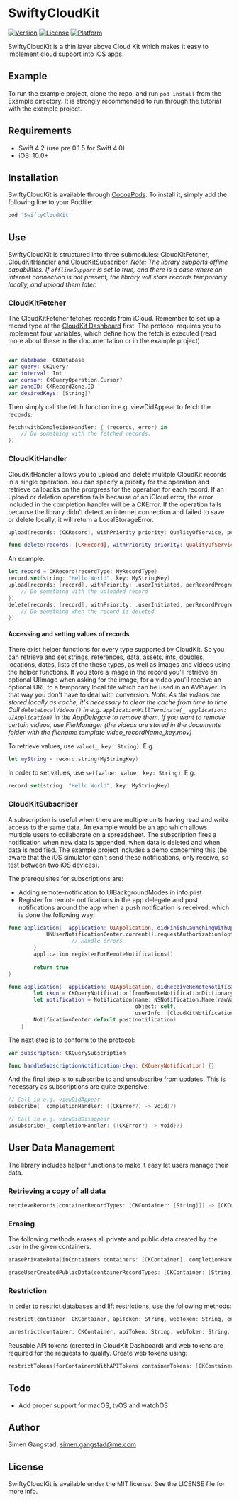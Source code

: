 # SwiftyCloudKit

[![Version](https://img.shields.io/cocoapods/v/SwiftyCloudKit.svg?style=flat)](http://cocoapods.org/pods/SwiftyCloudKit) [![License](https://img.shields.io/cocoapods/l/SwiftyCloudKit.svg?style=flat)](http://cocoapods.org/pods/SwiftyCloudKit) [![Platform](https://img.shields.io/cocoapods/p/SwiftyCloudKit.svg?style=flat)](http://cocoapods.org/pods/SwiftyCloudKit)

SwiftyCloudKit is a thin layer above Cloud Kit which makes it easy to implement cloud support into iOS apps.

## Example

To run the example project, clone the repo, and run `pod install` from the Example directory. It is strongly recommended to run through the tutorial with the example project.

## Requirements

- Swift 4.2 (use pre 0.1.5 for Swift 4.0)
- iOS: 10.0+

## Installation

SwiftyCloudKit is available through [CocoaPods](http://cocoapods.org). To install
it, simply add the following line to your Podfile:

```ruby
pod 'SwiftyCloudKit'
```

## Use

SwiftyCloudKit is structured into three submodules: CloudKitFetcher, CloudKitHandler and CloudKitSubscriber. *Note: The library supports offline capabilities. If `offlineSupport` is set to true, and there is a case where an internet connection is not present, the library will store records temporarily locally, and upload them later.*

### CloudKitFetcher

The CloudKitFetcher fetches records from iCloud. Remember to set up a record type at the [CloudKit Dashboard](https://icloud.developer.apple.com/dashboard) first. The protocol requires you to implement four variables, which define how the fetch is executed (read more about these in the documentation or in the example project).

```swift

var database: CKDatabase
var query: CKQuery?
var interval: Int
var cursor: CKQueryOperation.Cursor?
var zoneID: CKRecordZone.ID
var desiredKeys: [String]?
```

Then simply call the fetch function in e.g. viewDidAppear to fetch the records:

```swift
fetch(withCompletionHandler: { (records, error) in
    // Do something with the fetched records.
})
```

### CloudKitHandler

CloudKitHandler allows you to upload and delete mulitple CloudKit records in a single operation. You can specify a priority for the operation and retrieve callbacks on the prorgress for the operation for each record. If an upload or deletion operation fails because of an iCloud error, the error included in the completion handler will be a CKError. If the operation fails because the library didn't detect an internet connection and failed to save or delete locally, it will return a LocalStorageError.

```swift
upload(records: [CKRecord], withPriority priority: QualityOfService, perRecordProgress: ((CKRecord, Double) -> Void)?, andCompletionHandler completionHandler: (([CKRecord]?, Error?) -> Void)?)

```
```swift
func delete(records: [CKRecord], withPriority priority: QualityOfService, perRecordProgress: ((CKRecord, Double) -> Void)?, andCompletionHandler completionHandler: (([CKRecord.ID]?, Error?) -> Void)?)
```

An example:
```swift
let record = CKRecord(recordType: MyRecordType)
record.set(string: "Hello World", key: MyStringKey)
upload(records: [record], withPriority: .userInitiated, perRecordProgress: nil) { (uploadedRecords, error) in
    // Do something with the uploaded record
})
delete(records: [record], withPriority: .userInitiated, perRecordProgress: nil) { (deletedRecordIDs, error) in
    // Do something when the record is deleted
})
```

#### Accessing and setting values of records

There exist helper functions for every type supported by CloudKit. So you can retrieve and set strings, references, data, assets, ints, doubles, locations, dates, lists of the these types, as well as images and videos using the helper functions. If you store a image in the record you'll retrieve an optional UIImage when asking for the image, for a video you'll receive an optional URL to a temporary local file which can be used in an AVPlayer. In that way you don't have to deal with conversion. *Note: As the videos are stored locally as cache, it's necessary to clear the cache from time to time. Call `deleteLocalVideos()` in e.g. `applicationWillTerminate(_ application: UIApplication)` in the AppDelegate to remove them. If you want to remove certain videos, use FileManager (the videos are stored in the documents folder with the filename template video_recordName_key.mov)*

To retrieve values, use `value(_ key: String)`. E.g.:
```swift
let myString = record.string(MyStringKey)
```

In order to set values, use `set(value: Value, key: String)`. E.g:
```swift
record.set(string: "Hello World", key: MyStringKey)
```


### CloudKitSubscriber

A subscription is useful when there are multiple units having read and write access to the same data. An example would be an app which allows multiple users to collaborate on a spreadsheet. The subscription fires a notification when new data is appended, when data is deleted and when data is modified. The example project includes a demo concerning this (be aware that the iOS simulator can't send these notifications, only receive, so test between two iOS devices).

The prerequisites for subscriptions are:
- Adding remote-notification to UIBackgroundModes in info.plist
- Register for remote notifications in the app delegate and post notifications around the app when a push notification is received, which is done the following way:

```swift
func application(_ application: UIApplication, didFinishLaunchingWithOptions launchOptions: [UIApplication.LaunchOptionsKey: Any]?) -> Bool {
            UNUserNotificationCenter.current().requestAuthorization(options: [.alert, .sound, .badge]) { (granted, error) in
        			// Handle errors
        }
        application.registerForRemoteNotifications()
        
        return true
}

func application(_ application: UIApplication, didReceiveRemoteNotification userInfo: [AnyHashable : Any], fetchCompletionHandler completionHandler: @escaping (UIBackgroundFetchResult) -> Void) {
        let ckqn = CKQueryNotification(fromRemoteNotificationDictionary: userInfo as! [String:NSObject])
        let notification = Notification(name: NSNotification.Name(rawValue: CloudKitNotifications.NotificationReceived),
                                        object: self,
                                        userInfo: [CloudKitNotifications.NotificationKey: ckqn])
        NotificationCenter.default.post(notification)
    }
```

The next step is to conform to the protocol:

```swift
var subscription: CKQuerySubscription

func handleSubscriptionNotification(ckqn: CKQueryNotification) {}
```

And the final step is to subscribe to and unsubscribe from updates. This is necessary as subscriptions are quite expensive:

```swift
// Call in e.g. viewDidAppear
subscribe(_ completionHandler: ((CKError?) -> Void)?)

// Call in e.g. viewDidDisappear
unsubscribe(_ completionHandler: ((CKError?) -> Void)?)
```

## User Data Management

The library includes helper functions to make it easy let users manage their data.

### Retrieving a copy of all data

```swift
retrieveRecords(containerRecordTypes: [CKContainer: [String]]) -> [CKContainer: [CKRecord]]
```

### Erasing

The following methods erases all private and public data created by the user in the given containers.

```swift
erasePrivateData(inContainers containers: [CKContainer], completionHandler: @escaping (Error?) -> Void)
```
```swift
eraseUserCreatedPublicData(containerRecordTypes: [CKContainer: [String]], completionHandler: @escaping (Error?) -> Void)
```

### Restriction

In order to restrict databases and lift restrictions, use the following methods:

```swift
restrict(container: CKContainer, apiToken: String, webToken: String, environment: Environment, completionHandler: @escaping (Error?) -> Void)
```
```swift
unrestrict(container: CKContainer, apiToken: String, webToken: String, environment: Environment, completionHandler: @escaping (Error?) -> Void)
```

Reusable API tokens (created in CloudKit Dashboard) and web tokens are required for the requests to qualify. Create web tokens using:

```swift
restrictTokens(forContainersWithAPITokens containerTokens: [CKContainer: String]) -> [CKContainer:String]
```


## Todo

- Add proper support for macOS, tvOS and watchOS

## Author

Simen Gangstad, simen.gangstad@me.com

## License

SwiftyCloudKit is available under the MIT license. See the LICENSE file for more info.
